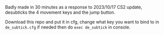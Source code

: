 Badly made in 30 minutes as a response to 2023/10/17 CS2 update, desubticks the 4 movement keys and the jump button.

Download this repo and put it in cfg, change what key you want to bind to in `de_subtick.cfg` if needed then do `exec de_subtick` in console.
